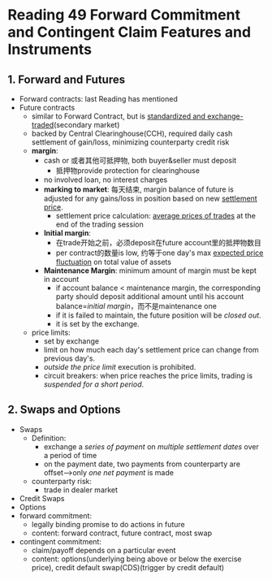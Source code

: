 # Reading 49 Forward Commitment and Contingent Claim Features and Instruments

## 1. Forward and Futures

- Forward contracts: last Reading has mentioned
- Future contracts
  - similar to Forward Contract, but is <u>standardized and exchange-traded</u>(secondary market) 
  - backed by Central Clearinghouse(CCH), required daily cash settlement of gain/loss, minimizing counterparty credit risk
  - **margin**:
    - cash or 或者其他可抵押物, both buyer&seller must deposit
      - 抵押物provide protection for clearinghouse
    - no involved loan, no interest charges
    - **marking to market**: 每天结束, margin balance of future is adjusted for any gains/loss in position based on new <u>settlement price</u>.
      - settlement price calculation: <u>average prices of trades</u> at the end of the trading session
    - **Initial margin**:
      - 在trade开始之前，必须deposit在future account里的抵押物数目
      - per contract的数量is low, 约等于one day's max <u>expected price fluctuation</u> on total value of assets
    - **Maintenance Margin**: minimum amount of margin must be kept in account
      - if account balance < maintenance margin, the corresponding party should deposit additional amount until his account balance=*initial margin*，而不是maintenance one
      - if it is failed to maintain, the future position will be *closed out*.
      - it is set by the exchange.
  - price limits:
    - set by exchange
    - limit on how much each day's settlement price can change from previous day's.
    - *outside the price limit* execution is prohibited.
    - circuit breakers: when price reaches the price limits, trading is *suspended for a short period*.

## 2. Swaps and Options

- Swaps
  - Definition:
    - exchange a *series of payment* on *multiple settlement dates* over a period of time
    - on the payment date, two payments from counterparty are offset-->only *one net payment* is made
  - counterparty risk:
    - trade in dealer market
- Credit Swaps
- Options
- forward commitment:
  - legally binding promise to do actions in future
  - content: forward contract, future contract, most swap
- contingent commitment:
  - claim/payoff depends on a particular event
  - content: options(underlying being above or below the exercise price), credit default swap(CDS)(trigger by credit default)
